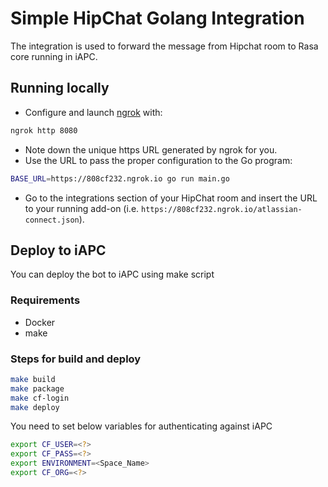 # Simple HipChat Golang Integration

The integration is used to forward the message from Hipchat room to Rasa core running in iAPC.

## Running locally

- Configure and launch [ngrok] with:

``` bash
ngrok http 8080
```

- Note down the unique https URL generated by ngrok for you.
- Use the URL to pass the proper configuration to the Go program:

``` bash
BASE_URL=https://808cf232.ngrok.io go run main.go
```

- Go to the integrations section of your HipChat room and insert the URL to your running add-on (i.e. `https://808cf232.ngrok.io/atlassian-connect.json`).

[ngrok]: https://ngrok.com/
 
## Deploy to iAPC

You can deploy the bot to iAPC using make script

### Requirements
- Docker
- make

### Steps for build and deploy

```bash
make build
make package
make cf-login
make deploy
```

You need to set below variables for authenticating against iAPC

```bash
export CF_USER=<?>
export CF_PASS=<?>
export ENVIRONMENT=<Space_Name>
export CF_ORG=<?>
```